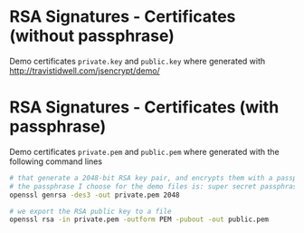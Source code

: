 # RSA Signatures - Certificates (without passphrase)
Demo certificates `private.key` and `public.key` where generated with http://travistidwell.com/jsencrypt/demo/

# RSA Signatures - Certificates (with passphrase)
Demo certificates `private.pem` and `public.pem` where generated with the following command lines

```bash
# that generate a 2048-bit RSA key pair, and encrypts them with a passphrase
# the passphrase I choose for the demo files is: super secret passphrase
openssl genrsa -des3 -out private.pem 2048

# we export the RSA public key to a file
openssl rsa -in private.pem -outform PEM -pubout -out public.pem
```
